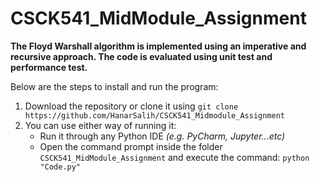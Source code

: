 # CSCK541_MidModule_Assignment

**The Floyd Warshall algorithm is implemented using an imperative and recursive approach. The code is evaluated using 
unit test and performance test.**

Below are the steps to install and run the program:
1. Download the repository or clone it using ```git clone https://github.com/HanarSalih/CSCK541_Midmodule_Assignment```
2. You can use either way of running it:
   - Run it through any Python IDE *(e.g. PyCharm, Jupyter...etc)*
   - Open the command prompt inside the folder ```CSCK541_MidModule_Assignment``` and execute the command: ```python "Code.py"```
